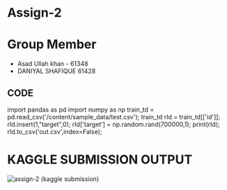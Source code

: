 # Assign-2 

# Group Member
  
-  Asad Ullah khan - 61348
-  DANIYAL SHAFIQUE 61428 

## CODE

import pandas as pd
import numpy as np
train_td = pd.read_csv('/content/sample_data/test.csv');
train_td
rId = train_td[['id']];
rId.insert(1,"target",0);
rId['target'] = np.random.rand(700000,1);
print(rId);
rId.to_csv('out.csv',index=False);

# KAGGLE SUBMISSION OUTPUT

![assign-2 (kaggle submission)](https://user-images.githubusercontent.com/43805740/168909956-67433c6e-64f6-4f48-9920-a3ed9564a3fc.PNG)
